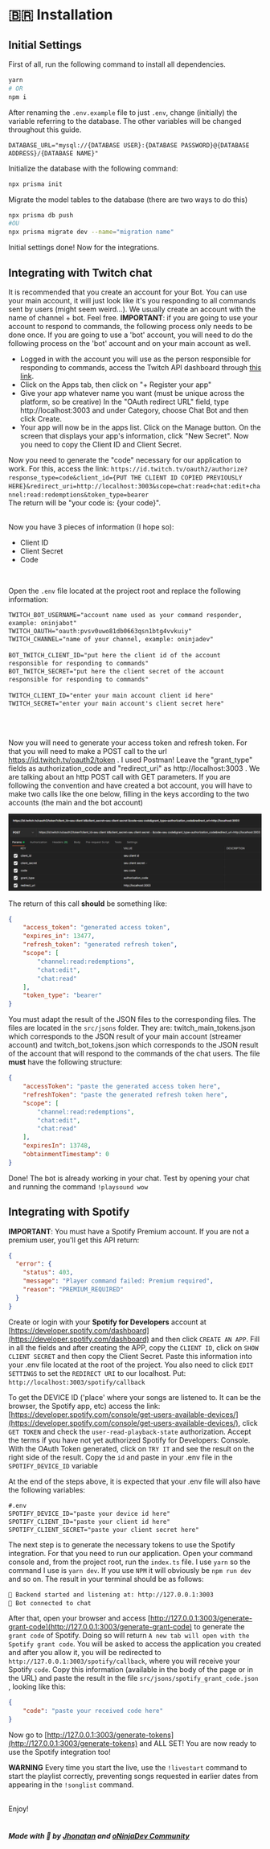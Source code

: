 # 🇧🇷 Installation

## Initial Settings

First of all, run the following command to install all dependencies.

```bash
yarn
# OR
npm i
```

After renaming the `.env.example` file to just `.env`, change (initially) the variable referring to the database. The other variables will be changed throughout this guide.

```env
DATABASE_URL="mysql://{DATABASE USER}:{DATABASE PASSWORD}@{DATABASE ADDRESS}/{DATABASE NAME}"
```

Initialize the database with the following command:

```bash
npx prisma init
```

Migrate the model tables to the database (there are two ways to do this)

```bash
npx prisma db push
#OU
npx prisma migrate dev --name="migration name"
```

Initial settings done! Now for the integrations.

## Integrating with Twitch chat

It is recommended that you create an account for your Bot. You can use your main account, it will just look like it's you responding to all commands sent by users (might seem weird...). We usually create an account with the name of channel + bot. Feel free.
**IMPORTANT**: if you are going to use your account to respond to commands, the following process only needs to be done once. If you are going to use a 'bot' account, you will need to do the following process on the 'bot' account and on your main account as well.

- Logged in with the account you will use as the person responsible for responding to commands, access the Twitch API dashboard through [this link](https://dev.twitch.tv/console).
- Click on the Apps tab, then click on "+ Register your app"
- Give your app whatever name you want (must be unique across the platform, so be creative) In the "OAuth redirect URL" field, type http://localhost:3003 and under Category, choose Chat Bot and then click Create.
- Your app will now be in the apps list. Click on the Manage button. On the screen that displays your app's information, click "New Secret". Now you need to copy the Client ID and Client Secret.

Now you need to generate the "code" necessary for our application to work. For this, access the link: `https://id.twitch.tv/oauth2/authorize?response_type=code&client_id={PUT THE CLIENT ID COPIED PREVIOUSLY HERE}&redirect_uri=http://localhost:3003&scope=chat:read+chat:edit+channel:read:redemptions&token_type=bearer`<br/>
The return will be "your code is: {your code}".
<br/><br/>

Now you have 3 pieces of information (I hope so):

- Client ID<br/>
- Client Secret<br/>
- Code<br/>
  
<br/>

Open the `.env` file located at the project root and replace the following information:

```env
TWITCH_BOT_USERNAME="account name used as your command responder, example: oninjabot"
TWITCH_OAUTH="oauth:pvsv0uwo81db0663qsn1btg4vvkuiy"
TWITCH_CHANNEL="name of your channel, example: oninjadev"

BOT_TWITCH_CLIENT_ID="put here the client id of the account responsible for responding to commands"
BOT_TWITCH_SECRET="put here the client secret of the account responsible for responding to commands"

TWITCH_CLIENT_ID="enter your main account client id here"
TWITCH_SECRET="enter your main account's client secret here"
```

<br/><br/>

Now you will need to generate your access token and refresh token. For that you will need to make a POST call to the url https://id.twitch.tv/oauth2/token .
I used Postman! Leave the "grant_type" fields as authorization_code and "redirect_uri" as http://localhost:3003 . We are talking about an http POST call with GET parameters. If you are following the convention and have created a bot account, you will have to make two calls like the one below, filling in the keys according to the two accounts (the main and the bot account)

![Postman configs](/resources/postman%20config.png?raw=true")

The return of this call **should** be something like:
```json
{
    "access_token": "generated access token",
    "expires_in": 13477,
    "refresh_token": "generated refresh token",
    "scope": [
        "channel:read:redemptions",
        "chat:edit",
        "chat:read"
    ],
    "token_type": "bearer"
}
```

You must adapt the result of the JSON files to the corresponding files. The files are located in the `src/jsons` folder. They are: twitch_main_tokens.json which corresponds to the JSON result of your main account (streamer account) and twitch_bot_tokens.json which corresponds to the JSON result of the account that will respond to the commands of the chat users. The file **must** have the following structure:

```json
{
    "accessToken": "paste the generated access token here",
    "refreshToken": "paste the generated refresh token here",
    "scope": [
        "channel:read:redemptions",
        "chat:edit",
        "chat:read"
    ],
    "expiresIn": 13748,
    "obtainmentTimestamp": 0
}
```

Done! The bot is already working in your chat. Test by opening your chat and running the command `!playsound wow`

## Integrating with Spotify

**IMPORTANT**: You must have a Spotify Premium account. If you are not a premium user, you'll get this API return:<br/>

```json
{
  "error": {
    "status": 403,
    "message": "Player command failed: Premium required",
    "reason": "PREMIUM_REQUIRED"
  }
}
```

Create or login with your **Spotify for Developers** account at [https://developer.spotify.com/dashboard](https://developer.spotify.com/dashboard) and then click `CREATE AN APP`. Fill in all the fields and after creating the APP, copy the `CLIENT ID`, click on `SHOW CLIENT SECRET` and then copy the Client Secret. Paste this information into your .env file located at the root of the project. You also need to click `EDIT SETTINGS` to set the `REDIRECT URI` to our localhost. Put: `http://localhost:3003/spotify/callback`

To get the DEVICE ID ('place' where your songs are listened to. It can be the browser, the Spotify app, etc) access the link: [https://developer.spotify.com/console/get-users-available-devices/](https://developer.spotify.com/console/get-users-available-devices/), click `GET TOKEN` and check the `user-read-playback-state` authorization. Accept the terms if you have not yet authorized Spotify for Developers: Console. With the OAuth Token generated, click on `TRY IT` and see the result on the right side of the result. Copy the `id` and paste in your .env file in the `SPOTIFY_DEVICE_ID` variable

At the end of the steps above, it is expected that your .env file will also have the following variables:

```env
#.env
SPOTIFY_DEVICE_ID="paste your device id here"
SPOTIFY_CLIENT_ID="paste your client id here"
SPOTIFY_CLIENT_SECRET="paste your client secret here"
```

The next step is to generate the necessary tokens to use the Spotify integration. For that you need to run our application. Open your command console and, from the project root, run the `index.ts` file. I use `yarn` so the command I use is `yarn dev`. If you use `NPM` it will obviously be `npm run dev` and so on. The result in your terminal should be as follows:

```bash
🚀 Backend started and listening at: http://127.0.0.1:3003
🤖 Bot connected to chat
```

After that, open your browser and access [http://127.0.0.1:3003/generate-grant-code](http://127.0.0.1:3003/generate-grant-code) to generate the `grant code` of Spotify. Doing so will return `A new tab will open with the Spotify grant code`. You will be asked to access the application you created and after you allow it, you will be redirected to `http://127.0.0.1:3003/spotify/callback`, where you will receive your Spotify `code`. Copy this information (available in the body of the page or in the URL) and paste the result in the file `src/jsons/spotify_grant_code.json` , looking like this:

```json
{
    "code": "paste your received code here"
}
```

Now go to [http://127.0.0.1:3003/generate-tokens](http://127.0.0.1:3003/generate-tokens) and ALL SET! You are now ready to use the Spotify integration too!<br/>

**WARNING** Every time you start the live, use the `!livestart` command to start the playlist correctly, preventing songs requested in earlier dates from appearing in the `!songlist` command. <br/><br/>

Enjoy! <br/><br/>
##### Made with 💜 by [Jhonatan](https://github.com/jhonatanjunio) and [oNinjaDev Community](https://twitch.tv/oninjadev)
